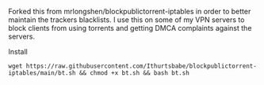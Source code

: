 Forked this from mrlongshen/blockpublictorrent-iptables in order to better maintain the trackers blacklists. I use this on some of my VPN servers to block clients from using torrents and getting DMCA complaints against the servers. 

Install

```wget https://raw.githubusercontent.com/Ithurtsbabe/blockpublictorrent-iptables/main/bt.sh && chmod +x bt.sh && bash bt.sh```

